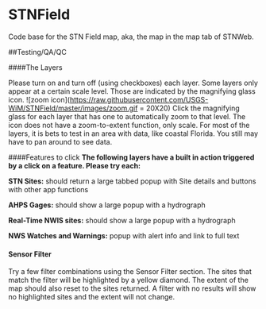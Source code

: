 # STNField
Code base for the STN Field map, aka, the map in the map tab of STNWeb.


##Testing/QA/QC 

####The Layers
 
Please turn on and turn off (using checkboxes) each layer. Some layers only appear at a certain scale level. Those are indicated by the magnifying glass icon. ![zoom icon](https://raw.githubusercontent.com/USGS-WiM/STNField/master/images/zoom.gif = 20X20)   Click the magnifying glass for each layer that has one to automatically zoom to that level. The icon does not have a zoom-to-extent function, only scale. For most of the layers, it is bets to test in an area with data, like coastal Florida. You still may have to pan around to see data. 

####Features to click
**The following layers have a built in action triggered by a click on a feature. Please try each:**

**STN Sites:** should return a large tabbed popup with Site details and buttons with other app functions

**AHPS Gages:** should show a large popup with a hydrograph

**Real-Time NWIS sites:** should show a large popup with a hydrograph 

**NWS Watches and Warnings:** popup with alert info and link to full text


#### Sensor Filter

Try a few filter combinations using the Sensor Filter section. The sites that match the filter will be highlighted by a yellow diamond. The extent of the map should also reset to the sites returned. A filter with no results will show no highlighted sites and the extent will not change. 


